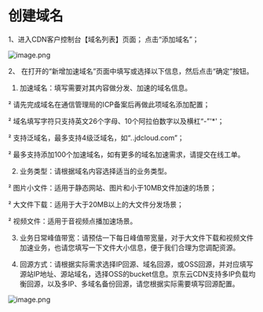 # **创建域名**

 1、进入CDN客户控制台【域名列表】页面； 点击“添加域名”；           

![image.png](https://img1.jcloudcs.com/cms/b5b15af8-d4c9-4806-a050-e59c81ddbcf120180423142138.png)

2、 在打开的“新增加速域名”页面中填写或选择以下信息，然后点击“确定”按钮。

1)   加速域名：填写需要对其内容做分发、加速的域名信息。

²  请先完成域名在通信管理局的ICP备案后再做此项域名添加配置；

²  域名填写字符只支持英文26个字母、10个阿拉伯数字以及横杠“-”'*'；

²  支持泛域名，最多支持4级泛域名，如“*.*.jdcloud.com”；

²  最多支持添加100个加速域名，如有更多的域名加速需求，请提交在线工单。

2)   业务类型：请根据域名内容选择适当的业务类型。

²  图片小文件：适用于静态网站、图片和小于10MB文件加速的场景；

²  大文件下载：适用于大于20MB以上的大文件分发场景；

²  视频文件：适用于音视频点播加速场景。

3)   业务日常峰值带宽：请预估一下每日峰值带宽量，对于大文件下载和视频文件加速业务，也请您填写一下文件大小信息，便于我们合理为您调配资源。

 4)  回源方式：请根据实际需求选择IP回源、域名回源，或OSS回源，并对应填写源站IP地址、源站域名，选择OSS的bucket信息。京东云CDN支持多IP负载均衡回源，以及多IP、多域名备份回源，请您根据实际需要填写回源配置。

![image.png](https://img1.jcloudcs.com/cms/d1393737-6ebb-42fa-a89b-2bdfca2a4c5320180423142209.png)